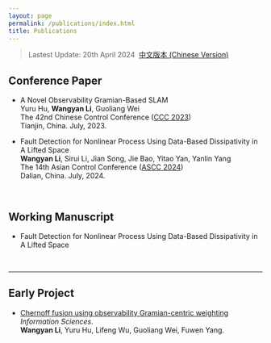 ```yaml
---
layout: page
permalink: /publications/index.html
title: Publications
---
```


> Lastest Update: 20th April 2024&nbsp;  [中文版本 (Chinese Version)](https://caihanlin.com/file/publications-zh/)

## Conference Paper

- A Novel Observability Gramian-Based SLAM<br> Yuru Hu, **Wangyan Li**, Guoliang Wei<br>The 42nd Chinese Control Conference ([CCC 2023](https://ccc2023.nankai.edu.cn/))<br>Tianjin, China. July, 2023.
- Fault Detection for Nonlinear Process Using Data-Based Dissipativity
in A Lifted Space<br> **Wangyan Li**, Sirui Li, Jian Song, Jie Bao, Yitao Yan, Yanlin Yang<br>The 14th Asian Control Conference ([ASCC 2024](https://ascc2024.dlut.edu.cn/Meeting/Default/Index_En?mid=b33811d2-a470-436f-9ad8-ca998c03a35d&page=1))<br>Dalian, China. July, 2024.

  <br>

## Working Manuscript

- Fault Detection for Nonlinear Process Using Data-Based Dissipativity
in A Lifted Space<br>

  <br>

---

## Early Project

- [Chernoff fusion using observability Gramian-centric weighting](https://www.sciencedirect.com/science/article/pii/S0020025524001932?via%3Dihub=)<br>*Information Sciences.*<br>**Wangyan Li**, Yuru Hu, Lifeng Wu, Guoliang Wei, Fuwen Yang.<br>

  <br>
